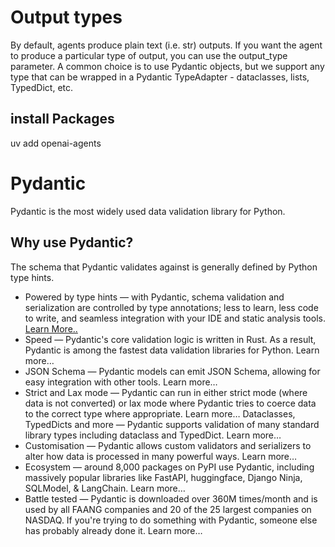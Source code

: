 # Output types
By default, agents produce plain text (i.e. str) outputs. If you want the agent to produce a particular type of output, you can use the output_type parameter. A common choice is to use Pydantic objects, but we support any type that can be wrapped in a Pydantic TypeAdapter - dataclasses, lists, TypedDict, etc.

## install Packages
uv add openai-agents


# Pydantic
Pydantic is the most widely used data validation library for Python.

## Why use Pydantic?
The schema that Pydantic validates against is generally defined by Python type hints.

* Powered by type hints — with Pydantic, schema validation and serialization are controlled by type annotations; less to learn, less code to write, and seamless integration with your IDE and static analysis tools. [Learn More..](https://docs.pydantic.dev/latest/why/#type-hints)
* Speed — Pydantic's core validation logic is written in Rust. As a result, Pydantic is among the fastest data validation libraries for Python. Learn more…
* JSON Schema — Pydantic models can emit JSON Schema, allowing for easy integration with other tools. Learn more…
* Strict and Lax mode — Pydantic can run in either strict mode (where data is not converted) or lax mode where Pydantic tries to coerce data to the correct type where appropriate. Learn more…
Dataclasses, TypedDicts and more — Pydantic supports validation of many standard library types including dataclass and TypedDict. Learn more…
* Customisation — Pydantic allows custom validators and serializers to alter how data is processed in many powerful ways. Learn more…
* Ecosystem — around 8,000 packages on PyPI use Pydantic, including massively popular libraries like FastAPI, huggingface, Django Ninja, SQLModel, & LangChain. Learn more…
* Battle tested — Pydantic is downloaded over 360M times/month and is used by all FAANG companies and 20 of the 25 largest companies on NASDAQ. If you're trying to do something with Pydantic, someone else has probably already done it. Learn more…

